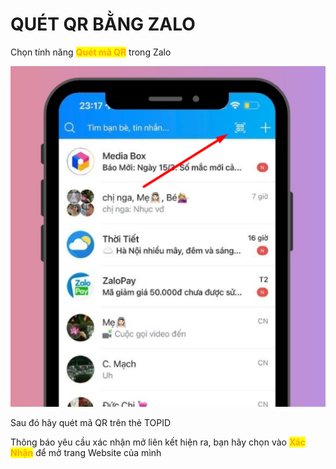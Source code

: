 # QUÉT QR BẰNG ZALO

Chọn tính năng <mark style="color:orange;">**Quét mã QR**</mark> trong Zalo&#x20;

![Ảnh minh họa tạm thời](<../../.gitbook/assets/image (5).png>)

Sau đó hãy quét mã QR trên thẻ TOPID

Thông báo yêu cầu xác nhận mở liên kết hiện ra, bạn hãy chọn vào <mark style="color:orange;">**Xác Nhận**</mark> để mở trang Website của mình
